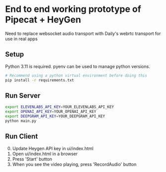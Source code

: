 # End to end working prototype of Pipecat + HeyGen

Need to replace websocket audio transport with Daily's webrtc transport for use in real apps

## Setup
Python 3.11 is required. pyenv can be used to manage python versions.

```bash
# Recommend using a python virtual environment before doing this
pip install -r requirements.txt
```

## Run Server

```bash
export ELEVENLABS_API_KEY=YOUR_ELEVENLABS_API_KEY
export OPENAI_API_KEY=YOUR_OPENAI_API_KEY
export DEEPGRAM_API_KEY=YOUR_DEEPGRAM_API_KEY
python main.py
```

## Run Client

0. Update Heygen API key in ui/index.html
1. Open ui/index.html in a browser
2. Press 'Start' button
3. When you see the video playing, press 'RecordAudio' button
